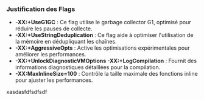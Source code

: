 ### Justification des Flags
- **-XX:+UseG1GC** : Ce flag utilise le garbage collector G1, optimisé pour réduire les pauses de collecte.
- **-XX:+UseStringDeduplication** : Ce flag aide à optimiser l'utilisation de la mémoire en dédupliquant les chaînes.
- **-XX:+AggressiveOpts** : Active les optimisations expérimentales pour améliorer les performances.
- **-XX:+UnlockDiagnosticVMOptions -XX:+LogCompilation** : Fournit des informations diagnostiques détaillées pour la compilation.
- **-XX:MaxInlineSize=100** : Contrôle la taille maximale des fonctions inline pour ajuster les performances.

xasdasfdfsdfsdf